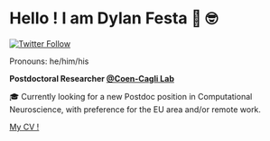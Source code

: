 # Hello ! I am Dylan Festa 👋 🤓 


[![Twitter Follow](https://img.shields.io/twitter/follow/dylanfesta.svg?style=social)](https://twitter.com/dylanfesta)  

Pronouns: he/him/his

**Postdoctoral Researcher [@Coen-Cagli Lab](https://sites.google.com/site/rubencoencagli/)**

🎓 Currently looking for a new Postdoc position in Computational Neuroscience, with preference for the EU area and/or remote work.

[My CV !](https://github.com/dylanfesta/dylanfesta/raw/master/static/FestaD_cv.pdf)
<!--
- 🔭 I’m currently working on ...
- 🌱 I’m currently learning ...
- 👯 I’m looking to collaborate on ...
- 🤔 I’m looking for help with ...
- 💬 Ask me about ...
- 📫 How to reach me: ...
- 😄 Pronouns: ...
- ⚡ Fun fact: ...
-->
